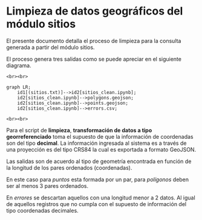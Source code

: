 # Limpieza de datos geográficos del módulo sitios

El presente documento detalla el proceso de limpieza para la consulta generada a partir del módulo sitios.

El proceso genera tres salidas como se puede apreciar en el siguiente diagrama.

`<br><br>`

```mermaid
graph LR;
    id1[(sitios.txt)]-->id2[sitios_clean.ipynb];
    id2[sitios_clean.ipynb]-->polygons.geojson;
    id2[sitios_clean.ipynb]-->points.geojson;
    id2[sitios_clean.ipynb]-->errors.csv;
```

`<br><br>`

Para el script de **limpieza**, **transformación de datos a tipo georreferenciado** toma el supuesto de que la información de coordenadas son del tipo **decimal**. La información ingresada al sistema es a través de una proyección es del tipo CRS84 la cual es exportada a formato GeoJSON.

Las salidas son de acuerdo al tipo de geometría encontrada en función de la longitud de los pares ordenados (coordenadas).

En este caso para *puntos* esta formada por un par, para *polígonos* deben ser al menos 3 pares ordenados.

En *errores* se descartan aquellos con una longitud menor a 2 datos. Al igual de aquellos registros que no cumpla con el supuesto de información del tipo coordenadas decimales.
